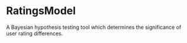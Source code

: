 # RatingsModel
A Bayesian hypothesis testing tool which determines the significance of user rating differences.
